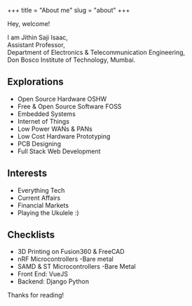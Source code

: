 +++
title = "About me"
slug = "about"
+++

Hey, welcome!

I am Jithin Saji Isaac,  
Assistant Professor,  
Department of Electronics & Telecommunication Engineering,  
Don Bosco Institute of Technology, Mumbai.
 
 ## Explorations
 
* Open Source Hardware OSHW
* Free & Open Source Software FOSS
* Embedded Systems
* Internet of Things
* Low Power WANs & PANs
* Low Cost Hardware Prototyping
* PCB Designing 
* Full Stack Web Development
 
 ## Interests
 
* Everything Tech
* Current Affairs
* Financial Markets
* Playing the Ukulele :) 

 ## Checklists 

* 3D Printing on Fusion360 & FreeCAD
* nRF Microcontrollers -Bare metal
* SAMD & ST Microcontrollers -Bare Metal 
* Front End: VueJS
* Backend: Django Python

Thanks for reading!
